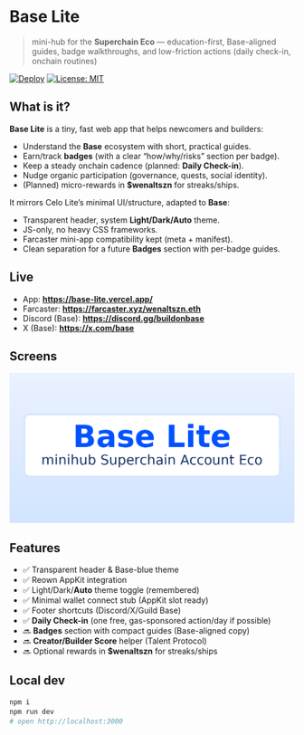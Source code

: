 # Base Lite

> mini-hub for the **Superchain Eco** — education-first, Base-aligned guides, badge walkthroughs, and low-friction actions (daily check-in, onchain routines)

[![Deploy](https://therealsujitk-vercel-badge.vercel.app/?app=base-lite)](https://base-lite-pi.vercel.app/)
[![License: MIT](https://img.shields.io/badge/License-MIT-black.svg)](#license)

## What is it?

**Base Lite** is a tiny, fast web app that helps newcomers and builders:
- Understand the **Base** ecosystem with short, practical guides.
- Earn/track **badges** (with a clear “how/why/risks” section per badge).
- Keep a steady onchain cadence (planned: **Daily Check-in**).
- Nudge organic participation (governance, quests, social identity).
- (Planned) micro-rewards in **$wenaltszn** for streaks/ships.

It mirrors Celo Lite’s minimal UI/structure, adapted to **Base**:
- Transparent header, system **Light/Dark/Auto** theme.
- JS-only, no heavy CSS frameworks.
- Farcaster mini-app compatibility kept (meta + manifest).
- Clean separation for a future **Badges** section with per-badge guides.

## Live

- App: **https://base-lite.vercel.app/**  
- Farcaster: **https://farcaster.xyz/wenaltszn.eth**  
- Discord (Base): **https://discord.gg/buildonbase**  
- X (Base): **https://x.com/base**

## Screens

<img src="./public/baseog.png" alt="Base Lite OG" width="720"/>

## Features

- ✅ Transparent header & Base-blue theme
- ✅ Reown AppKit integration
- ✅ Light/Dark/**Auto** theme toggle (remembered)
- ✅ Minimal wallet connect stub (AppKit slot ready)
- ✅ Footer shortcuts (Discord/X/Guild Base)
- ✅ **Daily Check-in** (one free, gas-sponsored action/day if possible)
- 🔜 **Badges** section with compact guides (Base-aligned copy)
- 🔜 **Creator/Builder Score** helper (Talent Protocol)
- 🔜 Optional rewards in **$wenaltszn** for streaks/ships

## Local dev

```bash
npm i
npm run dev
# open http://localhost:3000
